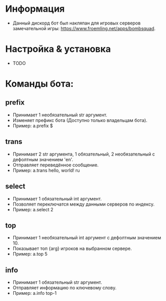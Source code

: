 # Информация
- Данный дискорд бот был накляпан для игровых серверов замечательной игры: https://www.froemling.net/apps/bombsquad.

# Настройка & установка
- TODO

# Команды бота:
## prefix
- Принимает 1 необязательный str аргумент.
- Изменяет префикс бота (Доступно только владельцам бота).
- Пример: a.prefix $
## trans
- Принимает 2 str аргумента, 1 обязательный, 2 необязательный с дефолтным значением 'en'.
- Отправляет переведённое сообщение.
- Пример: a.trans hello, world! ru
## select
- Принимает 1 обязательный int аргумент.
- Позволяет переключатся между данными серверов по индексу.
- Пример: a.select 2
## top
- Принимает 1 необязательный int аргумент с дефолтным значением 10.
- Показывает топ {arg} игроков на выбранном сервере.
- Пример: a.top 5
## info
- Принимает 1 обязательный str аргумент.
- Отправляет информацию по ключевому слову.
- Пример: a.info top-1
